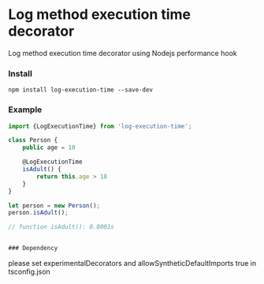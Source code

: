 # Log method execution time decorator
Log method execution time decorator using Nodejs performance hook

### Install
```
npm install log-execution-time --save-dev
```

### Example
```js
import {LogExecutionTime} from 'log-execution-time';

class Person {
    public age = 10

    @LogExecutionTime
    isAdult() {
        return this.age > 18
    }
}

let person = new Person();
person.isAdult();

// function isAdult(): 0.0001s


### Dependency
```
please set experimentalDecorators and allowSyntheticDefaultImports true in tsconfig.json 
```